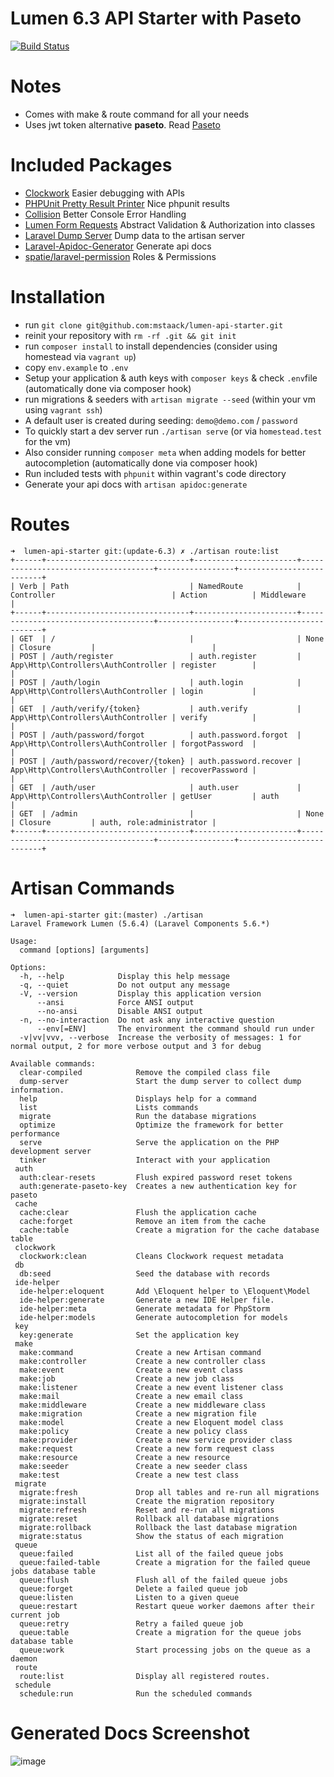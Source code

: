 # Lumen 6.3 API Starter with Paseto    

[![Build Status](https://travis-ci.org/Lohn/lumen-api-starter.svg?branch=master)](https://travis-ci.org/lohn/lumen-api-starter)

# Notes
- Comes with make & route command for all your needs
- Uses jwt token alternative **paseto**. Read [Paseto](https://github.com/paragonie/paseto)

# Included Packages
- [Clockwork](https://underground.works/clockwork/) Easier debugging with APIs
- [PHPUnit Pretty Result Printer](https://github.com/mikeerickson/phpunit-pretty-result-printer) Nice phpunit results
- [Collision](https://github.com/nunomaduro/collision) Better Console Error Handling
- [Lumen Form Requests](https://github.com/pearlkrishn/lumen-request-validate) Abstract Validation & Authorization into classes
- [Laravel Dump Server](https://github.com/beyondcode/laravel-dump-server) Dump data to the artisan server
- [Laravel-Apidoc-Generator](https://mpociot/laravel-apidoc-generator) Generate api docs
- [spatie/laravel-permission](https://github.com/spatie/laravel-permission) Roles & Permissions

# Installation
- run `git clone git@github.com:mstaack/lumen-api-starter.git` 
- reinit your repository with `rm -rf .git && git init`
- run `composer install` to install dependencies (consider using homestead via `vagrant up`)
- copy `env.example` to `.env`
- Setup your application & auth keys with `composer keys` & check `.env`file (automatically done via composer hook)
- run migrations & seeders with `artisan migrate --seed` (within your vm using `vagrant ssh`)
- A default user is created during seeding: `demo@demo.com` / `password`
- To quickly start a dev server run `./artisan serve` (or via `homestead.test` for the vm)
- Also consider running `composer meta` when adding models for better autocompletion (automatically done via composer hook)
- Run included tests with `phpunit` within vagrant's code directory
- Generate your api docs with `artisan apidoc:generate` 

# Routes
```
➜  lumen-api-starter git:(update-6.3) ✗ ./artisan route:list
+------+--------------------------------+-----------------------+-------------------------------------+-----------------+--------------------------+
| Verb | Path                           | NamedRoute            | Controller                          | Action          | Middleware               |
+------+--------------------------------+-----------------------+-------------------------------------+-----------------+--------------------------+
| GET  | /                              |                       | None                                | Closure         |                          |
| POST | /auth/register                 | auth.register         | App\Http\Controllers\AuthController | register        |                          |
| POST | /auth/login                    | auth.login            | App\Http\Controllers\AuthController | login           |                          |
| GET  | /auth/verify/{token}           | auth.verify           | App\Http\Controllers\AuthController | verify          |                          |
| POST | /auth/password/forgot          | auth.password.forgot  | App\Http\Controllers\AuthController | forgotPassword  |                          |
| POST | /auth/password/recover/{token} | auth.password.recover | App\Http\Controllers\AuthController | recoverPassword |                          |
| GET  | /auth/user                     | auth.user             | App\Http\Controllers\AuthController | getUser         | auth                     |
| GET  | /admin                         |                       | None                                | Closure         | auth, role:administrator |
+------+--------------------------------+-----------------------+-------------------------------------+-----------------+--------------------------+
```

# Artisan Commands
```
➜  lumen-api-starter git:(master) ./artisan 
Laravel Framework Lumen (5.6.4) (Laravel Components 5.6.*)

Usage:
  command [options] [arguments]

Options:
  -h, --help            Display this help message
  -q, --quiet           Do not output any message
  -V, --version         Display this application version
      --ansi            Force ANSI output
      --no-ansi         Disable ANSI output
  -n, --no-interaction  Do not ask any interactive question
      --env[=ENV]       The environment the command should run under
  -v|vv|vvv, --verbose  Increase the verbosity of messages: 1 for normal output, 2 for more verbose output and 3 for debug

Available commands:
  clear-compiled            Remove the compiled class file
  dump-server               Start the dump server to collect dump information.
  help                      Displays help for a command
  list                      Lists commands
  migrate                   Run the database migrations
  optimize                  Optimize the framework for better performance
  serve                     Serve the application on the PHP development server
  tinker                    Interact with your application
 auth
  auth:clear-resets         Flush expired password reset tokens
  auth:generate-paseto-key  Creates a new authentication key for paseto
 cache
  cache:clear               Flush the application cache
  cache:forget              Remove an item from the cache
  cache:table               Create a migration for the cache database table
 clockwork
  clockwork:clean           Cleans Clockwork request metadata
 db
  db:seed                   Seed the database with records
 ide-helper
  ide-helper:eloquent       Add \Eloquent helper to \Eloquent\Model
  ide-helper:generate       Generate a new IDE Helper file.
  ide-helper:meta           Generate metadata for PhpStorm
  ide-helper:models         Generate autocompletion for models
 key
  key:generate              Set the application key
 make
  make:command              Create a new Artisan command
  make:controller           Create a new controller class
  make:event                Create a new event class
  make:job                  Create a new job class
  make:listener             Create a new event listener class
  make:mail                 Create a new email class
  make:middleware           Create a new middleware class
  make:migration            Create a new migration file
  make:model                Create a new Eloquent model class
  make:policy               Create a new policy class
  make:provider             Create a new service provider class
  make:request              Create a new form request class
  make:resource             Create a new resource
  make:seeder               Create a new seeder class
  make:test                 Create a new test class
 migrate
  migrate:fresh             Drop all tables and re-run all migrations
  migrate:install           Create the migration repository
  migrate:refresh           Reset and re-run all migrations
  migrate:reset             Rollback all database migrations
  migrate:rollback          Rollback the last database migration
  migrate:status            Show the status of each migration
 queue
  queue:failed              List all of the failed queue jobs
  queue:failed-table        Create a migration for the failed queue jobs database table
  queue:flush               Flush all of the failed queue jobs
  queue:forget              Delete a failed queue job
  queue:listen              Listen to a given queue
  queue:restart             Restart queue worker daemons after their current job
  queue:retry               Retry a failed queue job
  queue:table               Create a migration for the queue jobs database table
  queue:work                Start processing jobs on the queue as a daemon
 route
  route:list                Display all registered routes.
 schedule
  schedule:run              Run the scheduled commands
```

# Generated Docs Screenshot

![image](https://user-images.githubusercontent.com/10169509/54946091-a154de00-4f37-11e9-8a96-3ce71c189b6d.png)
